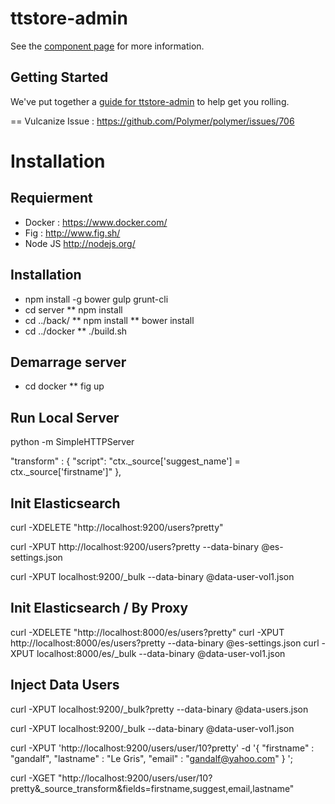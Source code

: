 ttstore-admin
================

See the [component page](http://jmorille.github.io/ttstore-admin) for more information.

## Getting Started

We've put together a [guide for ttstore-admin](http://www.polymer-project.org/docs/start/reusableelements.html) to help get you rolling.

== Vulcanize
Issue : https://github.com/Polymer/polymer/issues/706

# Installation

## Requierment
* Docker : https://www.docker.com/
* Fig : http://www.fig.sh/
* Node JS http://nodejs.org/

## Installation
* npm install -g bower gulp grunt-cli
* cd server
** npm install
* cd ../back/
** npm install
** bower install
* cd ../docker
** ./build.sh

## Demarrage server
* cd docker
** fig up

## Run Local Server
python -m SimpleHTTPServer

"transform" : {
     "script": "ctx._source['suggest_name'] = ctx._source['firstname']"
   },

## Init Elasticsearch
curl -XDELETE "http://localhost:9200/users?pretty"

curl -XPUT http://localhost:9200/users?pretty  --data-binary @es-settings.json

curl -XPUT localhost:9200/_bulk --data-binary @data-user-vol1.json

## Init Elasticsearch / By Proxy
curl -XDELETE "http://localhost:8000/es/users?pretty"
curl -XPUT http://localhost:8000/es/users?pretty  --data-binary @es-settings.json
curl -XPUT localhost:8000/es/_bulk --data-binary @data-user-vol1.json


## Inject Data Users 
curl -XPUT localhost:9200/_bulk?pretty --data-binary @data-users.json

curl -XPUT localhost:9200/_bulk --data-binary @data-user-vol1.json

curl -XPUT 'http://localhost:9200/users/user/10?pretty' -d '{
    "firstname" : "gandalf",
    "lastname" : "Le Gris",
    "email" : "gandalf@yahoo.com"
}
';

curl -XGET "http://localhost:9200/users/user/10?pretty&_source_transform&fields=firstname,suggest,email,lastname"


 

